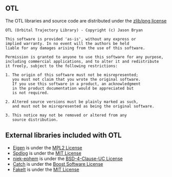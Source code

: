 OTL
----

The OTL libraries and source code are distributed under the [zlib/png license](https://opensource.org/licenses/Zlib)

```
OTL (Orbital Trajectory Library) - Copyright (c) Jason Bryan

This software is provided 'as-is', without any express or
implied warranty. In no event will the authors be held
liable for any damages arising from the use of this software.

Permission is granted to anyone to use this software for any purpose,
including commercial applications, and to alter it and redistribute
it freely, subject to the following restrictions:

1. The origin of this software must not be misrepresented;
   you must not claim that you wrote the original software.
   If you use this software in a product, an acknowledgment
   in the product documentation would be appreciated but
   is not required.

2. Altered source versions must be plainly marked as such,
   and must not be misrepresented as being the original software.

3. This notice may not be removed or altered from any
   source distribution.
```

External libraries included with OTL
-------------------------------
* [Eigen](http://eigen.tuxfamily.org/) is under the [MPL2 License](https://www.mozilla.org/en-US/MPL/2.0/)
* [Spdlog](https://github.com/gabime/spdlog) is under the [MIT License](https://opensource.org/licenses/MIT)
* [niek-ephem](https://www.openhub.net/p/niek-ephem) is under the [BSD-4-Clause-UC License](https://www.openhub.net/licenses/bsd)
* [Catch](https://github.com/philsquared/Catch) is under the [Boost Software License](http://www.boost.org/users/license.html)
* [FakeIt](https://github.com/eranpeer/FakeIt) is under the [MIT License](https://opensource.org/licenses/MIT)
